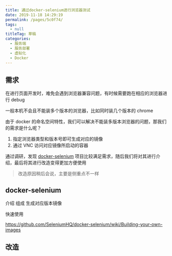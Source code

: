 ```yaml
---
title: 通过docker-selenium进行浏览器测试
date: 2019-11-18 14:29:19
permalink: /pages/5c0f74/
tags: 
  - null
titleTag: 草稿
categories: 
  - 服务端
  - 服务部署
  - 虚拟化
  - Docker
---
```


## 需求

在进行页面开发时，难免会遇到浏览器兼容问题，有时候需要跑在相应的浏览器进行 debug

一般本机不会且不能装多个版本的浏览器，比如同时装几个版本的 chrome

由于 docker 的命名空间特性，我们可以解决不能装多版本浏览器的问题，那我们的需求是什么呢？

1. 指定浏览器类型和版本号即可生成对应的镜像
2. 通过 VNC 访问对应镜像所启动的容器

通过调研，发现 [docker-selenium](https://github.com/SeleniumHQ/docker-selenium) 项目比较满足需求，随后我们将对其进行介绍，最后将其进行改造变得更加方便使用
> 改造原因稍后会说，主要是侧重点不一样

## docker-selenium

介绍 组成 生成对应版本镜像

快速使用

https://github.com/SeleniumHQ/docker-selenium/wiki/Building-your-own-images

## 改造
